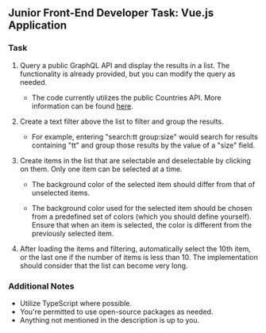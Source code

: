 ## Junior Front-End Developer Task: Vue.js Application

### Task

1. Query a public GraphQL API and display the results in a list. The functionality is already provided, but you can modify the query as needed.

   - The code currently utilizes the public Countries API. More information can be found [here](https://studio.apollographql.com/public/countries/home?variant=current).

2. Create a text filter above the list to filter and group the results.

   - For example, entering "search:tt group:size" would search for results containing "tt" and group those results by the value of a "size" field.

3. Create items in the list that are selectable and deselectable by clicking on them. Only one item can be selected at a time.

   - The background color of the selected item should differ from that of unselected items.

   - The background color used for the selected item should be chosen from a predefined set of colors (which you should define yourself). Ensure that when an item is selected, the color is different from the previously selected item.

4. After loading the items and filtering, automatically select the 10th item, or the last one if the number of items is less than 10. The implementation should consider that the list can become very long.

### Additional Notes

- Utilize TypeScript where possible.
- You're permitted to use open-source packages as needed.
- Anything not mentioned in the description is up to you.
